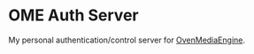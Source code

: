 # OME Auth Server

My personal authentication/control server for [OvenMediaEngine](https://github.com/AirenSoft/OvenMediaEngine).
